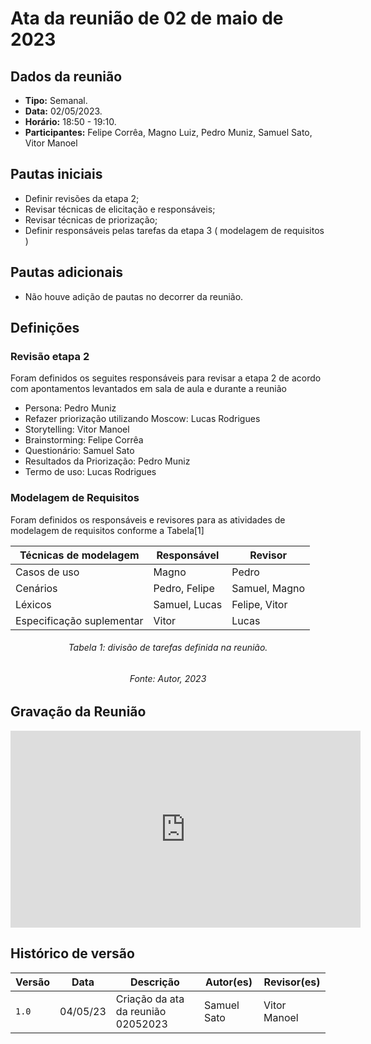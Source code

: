 # Ata da reunião de 02 de maio de 2023

## Dados da reunião

* **Tipo:** Semanal.
* **Data:** 02/05/2023.
* **Horário:** 18:50 - 19:10.
* **Participantes:** Felipe Corrêa, Magno Luiz, Pedro Muniz, Samuel Sato, Vitor Manoel



## Pautas iniciais

* Definir revisões da etapa 2;
* Revisar técnicas de elicitação e responsáveis;
* Revisar técnicas de priorização;
* Definir responsáveis pelas tarefas da etapa 3 ( modelagem de requisitos )

## Pautas adicionais

* Não houve adição de pautas no decorrer da reunião.

## Definições

### Revisão etapa 2

Foram definidos os seguites responsáveis para revisar a etapa 2 de acordo com apontamentos levantados em sala de aula e durante a reunião

* Persona: Pedro Muniz
* Refazer priorização utilizando Moscow: Lucas Rodrigues
* Storytelling: Vitor Manoel
* Brainstorming: Felipe Corrêa
* Questionário: Samuel Sato
* Resultados da Priorização: Pedro Muniz
* Termo de uso: Lucas Rodrigues


### Modelagem de Requisitos

Foram definidos os responsáveis e revisores para as atividades de modelagem de requisitos conforme a Tabela[1]

<center>

| Técnicas de modelagem | Responsável | Revisor |
| --------------------- | ----------- |---------|
| Casos de uso  | Magno | Pedro |
| Cenários | Pedro, Felipe | Samuel, Magno |
| Léxicos | Samuel, Lucas | Felipe, Vitor |
| Especificação suplementar | Vitor | Lucas |

</center>

<h6 align = "center"> Tabela 1: divisão de tarefas definida na reunião. </h6>
<h6 align = "center"> Fonte: Autor, 2023 </h6>


## Gravação da Reunião


<iframe width="560" height="315" src="https://www.youtube-nocookie.com/embed/or5asBjUIMY" title="YouTube video player" frameborder="0" allow="accelerometer; autoplay; clipboard-write; encrypted-media; gyroscope; picture-in-picture; web-share" allowfullscreen></iframe>


## Histórico de versão

|  Versão  |   Data   |                      Descrição                      |    Autor(es)   |  Revisor(es)  |
| -------- | -------- | --------------------------------------------------- | -------------- | ------------- |
|  `1.0`   | 04/05/23 | Criação da ata da reunião 02052023 | Samuel Sato | Vitor Manoel |

